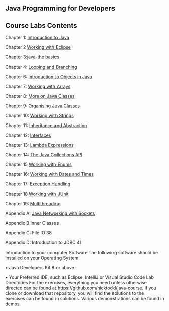 ## Java Programming for Developers

## Course Labs Contents

Chapter 1: [Introduction to Java](chapter1.md)

Chapter 2 [Working with Eclipse](chapter2.md)

Chapter 3:[java-the basics](chapter3.md)

Chapter 4: [Looping and Branching](Chapter4.md)	

Chapter 6:  [Introduction to Objects in Java](Chapter6.md)

Chapter 7: [Working with Arrays](chapter7.md)

Chapter 8: [More on Java Classes](chapter8.md)

Chapter 9: [Organising Java Classes](chapter9.md)	

Chapter 10: [Working with Strings](chapter10.md)

Chapter 11: [Inheritance and Abstraction](Chapter11.md)	

Chapter 12: [Interfaces](chapter12.md)

Chapter 13: [Lambda Expressions](chapter13.md)	

Chapter 14: [The Java Collections API](chapter14.md)	

Chapter 15 [Working with Enums](chapter15.md)	

Chapter 16: [Working with Dates and Times](chapter16.md)	

Chapter 17: [Exception Handling](chapter17.md)	

Chapter 18 [Working with JUnit](chapter18.md)	

Chapter 19: [Multithreading](chapter19.md)	

Appendix A: [Java Networking with Sockets](java%20networkin.md)	

Appendix B Inner Classes	

Appendix C: File IO	38

Appendix D: Introduction to JDBC	41

 
Introduction to your computer
 Software
The following software should be installed on your Operating System.

•	Java Developers Kit 8 or above

•	Your Preferred IDE, such as Eclipse, IntelliJ or Visual Studio Code
Lab Directories
For the exercises, everything you need unless otherwise directed can be found at https://github.com/nicktodd/java-course. If you clone or download that repository, you will find the solutions to the exercises can be found in solutions. Various demonstrations can be found in demos.

